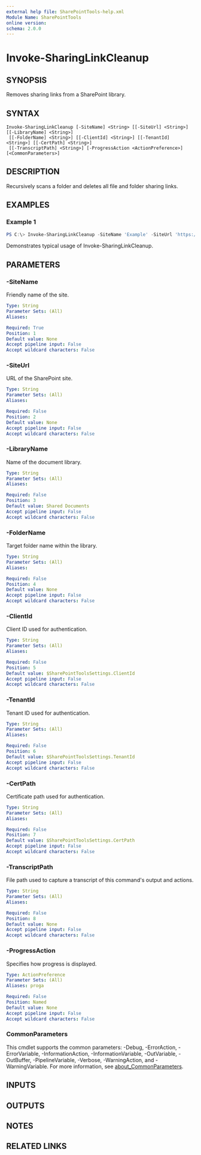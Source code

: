 ```yaml
---
external help file: SharePointTools-help.xml
Module Name: SharePointTools
online version:
schema: 2.0.0
---
```


# Invoke-SharingLinkCleanup

## SYNOPSIS
Removes sharing links from a SharePoint library.

## SYNTAX

```
Invoke-SharingLinkCleanup [-SiteName] <String> [[-SiteUrl] <String>] [[-LibraryName] <String>]
 [[-FolderName] <String>] [[-ClientId] <String>] [[-TenantId] <String>] [[-CertPath] <String>]
 [[-TranscriptPath] <String>] [-ProgressAction <ActionPreference>] [<CommonParameters>]
```

## DESCRIPTION
Recursively scans a folder and deletes all file and folder sharing links.

## EXAMPLES

### Example 1
```powershell
PS C:\> Invoke-SharingLinkCleanup -SiteName 'Example' -SiteUrl 'https://contoso.sharepoint.com/sites/Example'
```

Demonstrates typical usage of Invoke-SharingLinkCleanup.

## PARAMETERS

### -SiteName
Friendly name of the site.

```yaml
Type: String
Parameter Sets: (All)
Aliases:

Required: True
Position: 1
Default value: None
Accept pipeline input: False
Accept wildcard characters: False
```

### -SiteUrl
URL of the SharePoint site.

```yaml
Type: String
Parameter Sets: (All)
Aliases:

Required: False
Position: 2
Default value: None
Accept pipeline input: False
Accept wildcard characters: False
```

### -LibraryName
Name of the document library.

```yaml
Type: String
Parameter Sets: (All)
Aliases:

Required: False
Position: 3
Default value: Shared Documents
Accept pipeline input: False
Accept wildcard characters: False
```

### -FolderName
Target folder name within the library.

```yaml
Type: String
Parameter Sets: (All)
Aliases:

Required: False
Position: 4
Default value: None
Accept pipeline input: False
Accept wildcard characters: False
```

### -ClientId
Client ID used for authentication.

```yaml
Type: String
Parameter Sets: (All)
Aliases:

Required: False
Position: 5
Default value: $SharePointToolsSettings.ClientId
Accept pipeline input: False
Accept wildcard characters: False
```

### -TenantId
Tenant ID used for authentication.

```yaml
Type: String
Parameter Sets: (All)
Aliases:

Required: False
Position: 6
Default value: $SharePointToolsSettings.TenantId
Accept pipeline input: False
Accept wildcard characters: False
```

### -CertPath
Certificate path used for authentication.

```yaml
Type: String
Parameter Sets: (All)
Aliases:

Required: False
Position: 7
Default value: $SharePointToolsSettings.CertPath
Accept pipeline input: False
Accept wildcard characters: False
```

### -TranscriptPath
File path used to capture a transcript of this command's output and actions.

```yaml
Type: String
Parameter Sets: (All)
Aliases:

Required: False
Position: 8
Default value: None
Accept pipeline input: False
Accept wildcard characters: False
```

### -ProgressAction
Specifies how progress is displayed.

```yaml
Type: ActionPreference
Parameter Sets: (All)
Aliases: proga

Required: False
Position: Named
Default value: None
Accept pipeline input: False
Accept wildcard characters: False
```

### CommonParameters
This cmdlet supports the common parameters: -Debug, -ErrorAction, -ErrorVariable, -InformationAction, -InformationVariable, -OutVariable, -OutBuffer, -PipelineVariable, -Verbose, -WarningAction, and -WarningVariable. For more information, see [about_CommonParameters](http://go.microsoft.com/fwlink/?LinkID=113216).

## INPUTS

## OUTPUTS

## NOTES

## RELATED LINKS

